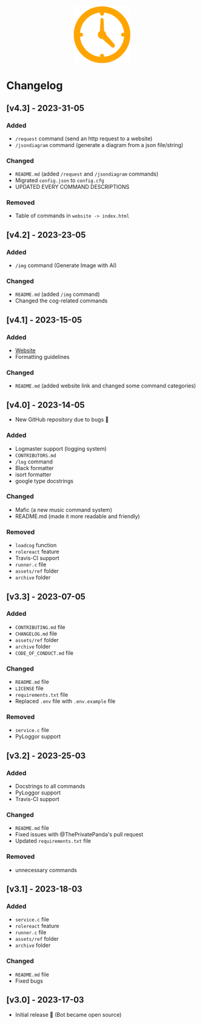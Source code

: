 <div align="center">
  <img src="assets/changelog.png" height="150px">
</div>

# Changelog

## [v4.3] - 2023-31-05
### Added
- `/request` command (send an http request to a website)
- `/jsondiagram` command (generate a diagram from a json file/string)

### Changed
- `README.md` (added `/request` and `/jsondiagram` commands)
- Migrated `config.json` to `config.cfg`
- UPDATED EVERY COMMAND DESCRIPTIONS

### Removed
- Table of commands in `website -> index.html`

## [v4.2] - 2023-23-05
### Added
- `/img` command (Generate Image with AI)

### Changed
- `README.md` (added `/img` command)
- Changed the cog-related commands

## [v4.1] - 2023-15-05
### Added
- [Website](https://w1l7dev.github.io/Devbot/)
- Formatting guidelines

### Changed
- `README.md` (added website link and changed some command categories)

## [v4.0] - 2023-14-05
- New GitHub repository due to bugs 🐛

### Added
- Logmaster support (logging system)
- `CONTRIBUTORS.md`
- `/log` command
- Black formatter
- isort formatter
- google type docstrings

### Changed
- Mafic (a new music command system)
- README.md (made it more readable and friendly)

### Removed
- `loadcog` function
- `rolereact` feature
- Travis-CI support
- `runner.c` file
- `assets/ref` folder
- `archive` folder

## [v3.3] - 2023-07-05
### Added
- `CONTRIBUTING.md` file
- `CHANGELOG.md` file
- `assets/ref` folder
- `archive` folder
- `CODE_OF_CONDUCT.md` file

### Changed
- `README.md` file
- `LICENSE` file
- `requirements.txt` file
- Replaced `.env` file with `.env.example` file

### Removed
- `service.c` file
- PyLoggor support

## [v3.2] - 2023-25-03
### Added
- Docstrings to all commands
- PyLoggor support
- Travis-CI support

### Changed
- `README.md` file
- Fixed issues with @ThePrivatePanda's pull request
- Updated `requirements.txt` file

### Removed
- unnecessary commands

## [v3.1] - 2023-18-03
### Added
- `service.c` file
- `rolereact` feature
- `runner.c` file
- `assets/ref` folder
- `archive` folder

### Changed
- `README.md` file
- Fixed bugs

## [v3.0] - 2023-17-03
- Initial release 🎉 (Bot became open source)